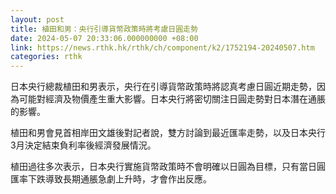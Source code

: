 ```yaml
---
layout: post
title: 植田和男：央行引導貨幣政策時將考慮日圓走勢
date: 2024-05-07 20:33:06.000000000 +08:00
link: https://news.rthk.hk/rthk/ch/component/k2/1752194-20240507.htm
categories: rthk
---
```


日本央行總裁植田和男表示，央行在引導貨幣政策時將認真考慮日圓近期走勢，因為可能對經濟及物價產生重大影響。日本央行將密切關注日圓走勢對日本潛在通脹的影響。

植田和男會見首相岸田文雄後對記者說，雙方討論到最近匯率走勢，以及日本央行3月決定結束負利率後經濟發展情況。

植田過往多次表示，日本央行實施貨幣政策時不會明確以日圓為目標，只有當日圓匯率下跌導致長期通脹急劇上升時，才會作出反應。
